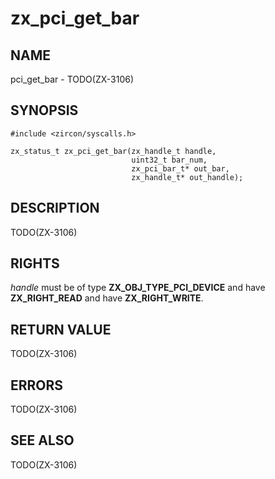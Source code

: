 # zx_pci_get_bar

## NAME

<!-- Updated by update-docs-from-abigen, do not edit. -->

pci_get_bar - TODO(ZX-3106)

## SYNOPSIS

<!-- Updated by update-docs-from-abigen, do not edit. -->

```
#include <zircon/syscalls.h>

zx_status_t zx_pci_get_bar(zx_handle_t handle,
                           uint32_t bar_num,
                           zx_pci_bar_t* out_bar,
                           zx_handle_t* out_handle);
```

## DESCRIPTION

TODO(ZX-3106)

## RIGHTS

<!-- Updated by update-docs-from-abigen, do not edit. -->

*handle* must be of type **ZX_OBJ_TYPE_PCI_DEVICE** and have **ZX_RIGHT_READ** and have **ZX_RIGHT_WRITE**.

## RETURN VALUE

TODO(ZX-3106)

## ERRORS

TODO(ZX-3106)

## SEE ALSO


TODO(ZX-3106)
